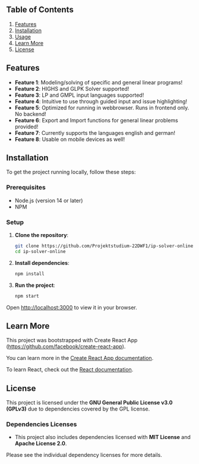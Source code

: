 ## Table of Contents

1. [Features](#features)
2. [Installation](#installation)
3. [Usage](#usage)
4. [Learn More](#learn-lore)
5. [License](#license)

## Features

- **Feature 1**: Modeling/solving of specific and general linear programs!
- **Feature 2**: HIGHS and GLPK Solver supported!
- **Feature 3**: LP and GMPL input languages supported!
- **Feature 4**: Intuitive to use through guided input and issue highlighting!
- **Feature 5**: Optimized for running in webbrowser. Runs in frontend only. No backend!
- **Feature 6**: Export and Import functions for general linear problems provided!
- **Feature 7**: Currently supports the languages english and german!
- **Feature 8**: Usable on mobile devices as well!

## Installation

To get the project running locally, follow these steps:

### Prerequisites

- Node.js (version 14 or later)
- NPM

### Setup

1. **Clone the repository**:

   ```bash
   git clone https://github.com/Projektstudium-22DWF1/ip-solver-online.git
   cd ip-solver-online

2. **Install dependencies**:
   ```bash
   npm install

3. **Run the project**:
   ```bash
   npm start

Open [http://localhost:3000](http://localhost:3000) to view it in your browser.

## Learn More

This project was bootstrapped with Create React App (https://github.com/facebook/create-react-app).

You can learn more in the [Create React App documentation](https://facebook.github.io/create-react-app/docs/getting-started).

To learn React, check out the [React documentation](https://reactjs.org/).

## License

This project is licensed under the **GNU General Public License v3.0 (GPLv3)** due to dependencies covered by the GPL license.

### Dependencies Licenses

- This project also includes dependencies licensed with **MIT License** and **Apache License 2.0**.

Please see the individual dependency licenses for more details.